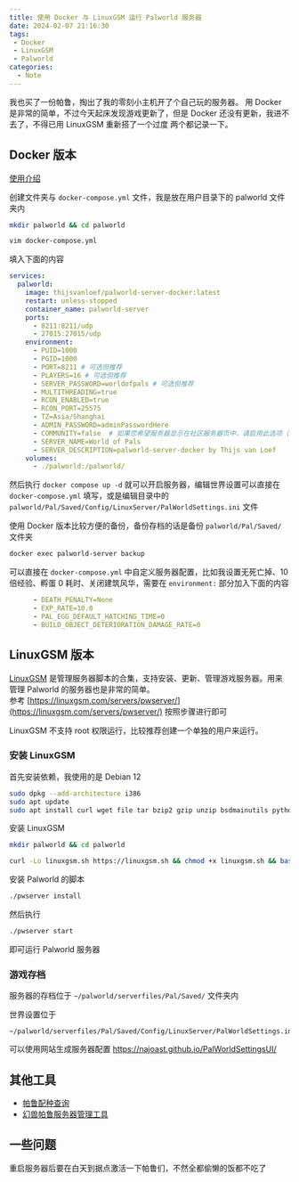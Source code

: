 ```yaml
---
title: 使用 Docker 与 LinuxGSM 运行 Palworld 服务器
date: 2024-02-07 21:16:30
tags:
 - Docker
 - LinuxGSM
 - Palworld
categories:
  - Note
---
```

我也买了一份帕鲁，掏出了我的零刻小主机开了个自己玩的服务器。
用 Docker 是非常的简单，不过今天起床发现游戏更新了，但是 Docker 还没有更新，我进不去了，不得已用 LinuxGSM 重新搭了一个过度
两个都记录一下。

<!-- more -->

## Docker 版本
[使用介绍](https://github.com/thijsvanloef/palworld-server-docker/blob/main/docs/zh-CN/README.md) 

创建文件夹与 `docker-compose.yml` 文件，我是放在用户目录下的 palworld 文件夹内
```bash 
mkdir palworld && cd palworld

vim docker-compose.yml
```

填入下面的内容  
```yml
services:
  palworld:
    image: thijsvanloef/palworld-server-docker:latest
    restart: unless-stopped
    container_name: palworld-server
    ports:
      - 8211:8211/udp
      - 27015:27015/udp
    environment:
      - PUID=1000
      - PGID=1000
      - PORT=8211 # 可选但推荐
      - PLAYERS=16 # 可选但推荐
      - SERVER_PASSWORD=worldofpals # 可选但推荐
      - MULTITHREADING=true
      - RCON_ENABLED=true
      - RCON_PORT=25575
      - TZ=Asia/Shanghai
      - ADMIN_PASSWORD=adminPasswordHere
      - COMMUNITY=false  # 如果您希望服务器显示在社区服务器页中，请启用此选项（注意配置SERVER_PASSWORD!）
      - SERVER_NAME=World of Pals
      - SERVER_DESCRIPTION=palworld-server-docker by Thijs van Loef
    volumes:
      - ./palworld:/palworld/
```

然后执行 `docker compose up -d` 就可以开启服务器，编辑世界设置可以直接在 `docker-compose.yml` 填写，或是编辑目录中的 `palworld/Pal/Saved/Config/LinuxServer/PalWorldSettings.ini` 文件

使用 Docker 版本比较方便的备份，备份存档的话是备份 `palworld/Pal/Saved/` 文件夹 

```bash
docker exec palworld-server backup
```

可以直接在 `docker-compose.yml` 中自定义服务器配置，比如我设置无死亡掉、10 倍经验、孵蛋 0 耗时、关闭建筑风华，需要在 `environment:` 部分加入下面的内容 
```yaml
      - DEATH_PENALTY=None
      - EXP_RATE=10.0
      - PAL_EGG_DEFAULT_HATCHING_TIME=0
      - BUILD_OBJECT_DETERIORATION_DAMAGE_RATE=0
```

## LinuxGSM 版本

[LinuxGSM](https://linuxgsm.com/) 是管理服务器脚本的合集，支持安装、更新、管理游戏服务器。用来管理 Palworld 的服务器也是非常的简单。  
参考 [https://linuxgsm.com/servers/pwserver/](https://linuxgsm.com/servers/pwserver/) 按照步骤进行即可  

LinuxGSM 不支持 root 权限运行，比较推荐创建一个单独的用户来运行。   

### 安装 LinuxGSM
首先安装依赖，我使用的是 Debian 12 
```bash
sudo dpkg --add-architecture i386
sudo apt update
sudo apt install curl wget file tar bzip2 gzip unzip bsdmainutils python3 util-linux ca-certificates binutils bc jq tmux lib32gcc-s1 lib32stdc++6 netcat-openbsd
```

安装 LinuxGSM
```bash
mkdir palworld && cd palworld

curl -Lo linuxgsm.sh https://linuxgsm.sh && chmod +x linuxgsm.sh && bash linuxgsm.sh pwserver  
```

安装 Palworld 的脚本
```bash
./pwserver install
```

然后执行
```bash
./pwserver start
```
即可运行 Palworld 服务器

### 游戏存档

服务器的存档位于 `~/palworld/serverfiles/Pal/Saved/` 文件夹内

世界设置位于
``` 
~/palworld/serverfiles/Pal/Saved/Config/LinuxServer/PalWorldSettings.ini
```

可以使用网站生成服务器配置
https://najoast.github.io/PalWorldSettingsUI/

## 其他工具

- [帕鲁配种查询](https://palworld.caimogu.cc/breed.html)
- [幻兽帕鲁服务器管理工具](https://github.com/zaigie/palworld-server-tool)

## 一些问题
重启服务器后要在白天到据点激活一下帕鲁们，不然全都偷懒的饭都不吃了 
